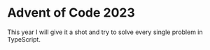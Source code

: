 # Advent of Code 2023

This year I will give it a shot and try to solve every single problem in TypeScript.
